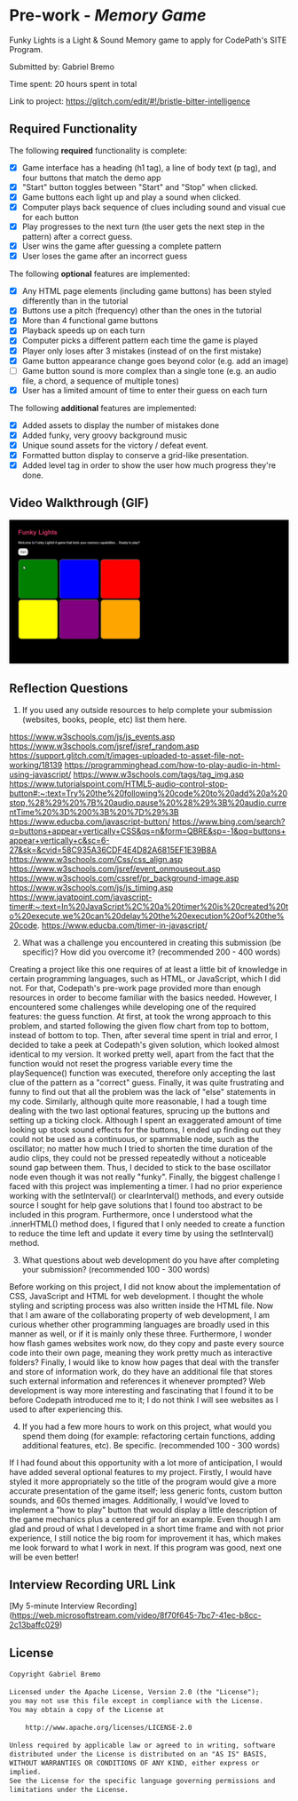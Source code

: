 # Pre-work - *Memory Game*

Funky Lights is a Light & Sound Memory game to apply for CodePath's SITE Program. 

Submitted by: Gabriel Bremo

Time spent: 20 hours spent in total

Link to project: https://glitch.com/edit/#!/bristle-bitter-intelligence

## Required Functionality

The following **required** functionality is complete:

* [x] Game interface has a heading (h1 tag), a line of body text (p tag), and four buttons that match the demo app
* [x] "Start" button toggles between "Start" and "Stop" when clicked. 
* [x] Game buttons each light up and play a sound when clicked. 
* [x] Computer plays back sequence of clues including sound and visual cue for each button
* [x] Play progresses to the next turn (the user gets the next step in the pattern) after a correct guess. 
* [x] User wins the game after guessing a complete pattern
* [x] User loses the game after an incorrect guess

The following **optional** features are implemented:

* [x] Any HTML page elements (including game buttons) has been styled differently than in the tutorial
* [x] Buttons use a pitch (frequency) other than the ones in the tutorial
* [x] More than 4 functional game buttons
* [x] Playback speeds up on each turn
* [x] Computer picks a different pattern each time the game is played
* [x] Player only loses after 3 mistakes (instead of on the first mistake)
* [x] Game button appearance change goes beyond color (e.g. add an image)
* [ ] Game button sound is more complex than a single tone (e.g. an audio file, a chord, a sequence of multiple tones)
* [x] User has a limited amount of time to enter their guess on each turn

The following **additional** features are implemented:

- [x] Added assets to display the number of mistakes done
- [x] Added funky, very groovy background music
- [x] Unique sound assets for the victory / defeat event.
- [x] Formatted button display to conserve a grid-like presentation.
- [x] Added level tag in order to show the user how much progress they're done.

## Video Walkthrough (GIF)
![me](https://github.com/Godmiliut/codepath-prework/blob/main/gif%20for%20prework.gif)

## Reflection Questions
1. If you used any outside resources to help complete your submission (websites, books, people, etc) list them here. 

https://www.w3schools.com/js/js_events.asp
https://www.w3schools.com/jsref/jsref_random.asp
https://support.glitch.com/t/images-uploaded-to-asset-file-not-working/18139
https://programminghead.com/how-to-play-audio-in-html-using-javascript/
https://www.w3schools.com/tags/tag_img.asp
https://www.tutorialspoint.com/HTML5-audio-control-stop-button#:~:text=Try%20the%20following%20code%20to%20add%20a%20stop,%28%29%20%7B%20audio.pause%20%28%29%3B%20audio.currentTime%20%3D%200%3B%20%7D%29%3B
https://www.educba.com/javascript-button/
https://www.bing.com/search?q=buttons+appear+vertically+CSS&qs=n&form=QBRE&sp=-1&pq=buttons+appear+vertically+c&sc=6-27&sk=&cvid=58C935A36CDF4E4D82A6815EF1E39B8A
https://www.w3schools.com/Css/css_align.asp
https://www.w3schools.com/jsref/event_onmouseout.asp
https://www.w3schools.com/cssref/pr_background-image.asp
https://www.w3schools.com/js/js_timing.asp
https://www.javatpoint.com/javascript-timer#:~:text=In%20JavaScript%2C%20a%20timer%20is%20created%20to%20execute,we%20can%20delay%20the%20execution%20of%20the%20code.
https://www.educba.com/timer-in-javascript/

2. What was a challenge you encountered in creating this submission (be specific)? How did you overcome it? (recommended 200 - 400 words) 

Creating a project like this one requires of at least a little bit of knowledge in certain programming languages, such as HTML, or JavaScript, which I did not. For that, Codepath's pre-work page provided more than enough resources in order to become familiar with the basics needed. However, I encountered some challenges while developing one of the required features: the guess function. At first, at took the wrong approach to this problem, and started following the given flow chart from top to bottom, instead of bottom to top. Then, after several time spent in trial and error, I decided to take a peek at Codepath's given solution, which looked almost identical to my version. It worked pretty well, apart from the fact that the function would not reset the progress variable every time the playSequence() function was executed, therefore only accepting the last clue of the pattern as a "correct" guess. Finally, it was quite frustrating and funny to find out that all the problem was the lack of "else" statements in my code.
Similarly, although quite more reasonable, I had a tough time dealing with the two last optional features, sprucing up the buttons and setting up a ticking clock. Although I spent an exaggerated amount of time looking up stock sound effects for the buttons, I ended up finding out they could not be used as a continuous, or spammable node, such as the oscillator; no matter how much I tried to shorten the time duration of the audio clips, they could not be pressed repeatedly without a noticeable sound gap between them. Thus, I decided to stick to the base oscillator node even though it was not really "funky". Finally, the biggest challenge I faced with this project was implementing a timer. I had no prior experience working with the setInterval() or clearInterval() methods, and every outside source I sought for help gave solutions that I found too abstract to be included in this program. Furthermore, once I understood what the .innerHTML() method does, I figured that I only needed to create a function to reduce the time left and update it every time by using the setInterval() method.

3. What questions about web development do you have after completing your submission? (recommended 100 - 300 words) 

Before working on this project, I did not know about the implementation of CSS, JavaScript and HTML for web development. I thought the whole styling and scripting process was also written inside the HTML file. Now that I am aware of the collaborating property of web development, I am curious whether other programming languages are broadly used in this manner as well, or if it is mainly only these three. Furthermore, I wonder how flash games websites work now, do they copy and paste every source code into their own page, meaning they work pretty much as interactive folders? Finally, I would like to know how pages that deal with the transfer and store of information work, do they have an additional file that stores such external information and references it whenever prompted? Web development is way more interesting and fascinating that I found it to be before Codepath introduced me to it; I do not think I will see websites as I used to after experiencing this.

4. If you had a few more hours to work on this project, what would you spend them doing (for example: refactoring certain functions, adding additional features, etc). Be specific. (recommended 100 - 300 words) 

If I had found about this opportunity with a lot more of anticipation, I would have added several optional features to my project. Firstly, I would have styled it more appropriately so the title of the program would give a more accurate presentation of the game itself; less generic fonts, custom button sounds, and 60s themed images. Additionally, I would've loved to implement a "how to play" button that would display a little description of the game mechanics plus a centered gif for an example. Even though I am glad and proud of what I developed in a short time frame and with not prior experience, I still notice the big room for improvement it has, which makes me look forward to what I work in next. If this program was good, next one will be even better!

## Interview Recording URL Link

[My 5-minute Interview Recording]
(https://web.microsoftstream.com/video/8f70f645-7bc7-41ec-b8cc-2c13baffc029)


## License

    Copyright Gabriel Bremo

    Licensed under the Apache License, Version 2.0 (the "License");
    you may not use this file except in compliance with the License.
    You may obtain a copy of the License at

        http://www.apache.org/licenses/LICENSE-2.0

    Unless required by applicable law or agreed to in writing, software
    distributed under the License is distributed on an "AS IS" BASIS,
    WITHOUT WARRANTIES OR CONDITIONS OF ANY KIND, either express or implied.
    See the License for the specific language governing permissions and
    limitations under the License.
